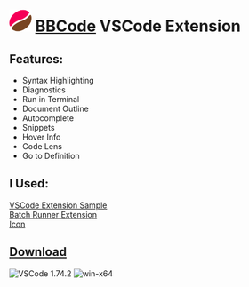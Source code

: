 # <img src="./icons/extension.png" height=40> [BBCode](https://github.com/BBpezsgo/Interpreter) VSCode Extension

## Features:

- Syntax Highlighting
- Diagnostics
- Run in Terminal
- Document Outline
- Autocomplete
- Snippets
- Hover Info
- Code Lens
- Go to Definition

## I Used:
[VSCode Extension Sample](https://github.com/microsoft/vscode-extension-samples/tree/main/lsp-sample)<br>
[Batch Runner Extension](https://github.com/nils-soderman/vscode-batch-runner)<br>
[Icon](https://www.iconexperience.com/o_collection/icons/?icon=coffee_bean)


## [Download](https://drive.google.com/uc?export=download&id=1CGLaz2LX79XQnUM_QvMZW7iqrl5DyP-Z)
![VSCode 1.74.2](https://img.shields.io/badge/VSCode-1.74.2-0078d7.svg?logo=visual-studio-code&logoColor=white)
![win-x64](https://img.shields.io/badge/win-x64-0078D6?logo=windows&logoColor=white)
